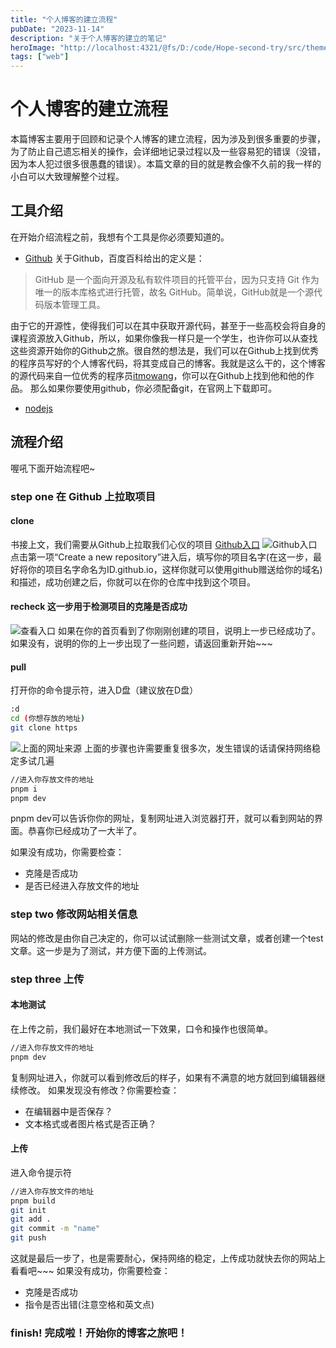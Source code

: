 ```yaml
---
title: "个人博客的建立流程"
pubDate: "2023-11-14"
description: "关于个人博客的建立的笔记"
heroImage: "http://localhost:4321/@fs/D:/code/Hope-second-try/src/theme-simple/assets/media/11.jpg?origWidth=2176&origHeight=1224&origFormat=jpg"
tags: ["web"]
---
```


# 个人博客的建立流程
本篇博客主要用于回顾和记录个人博客的建立流程，因为涉及到很多重要的步骤，为了防止自己遗忘相关的操作，会详细地记录过程以及一些容易犯的错误（没错，因为本人犯过很多很愚蠢的错误）。本篇文章的目的就是教会像不久前的我一样的小白可以大致理解整个过程。

## 工具介绍
在开始介绍流程之前，我想有个工具是你必须要知道的。
    
+ [Github](https://github.com)
关于Github，百度百科给出的定义是：
>GitHub 是一个面向开源及私有软件项目的托管平台，因为只支持 Git 作为唯一的版本库格式进行托管，故名 GitHub。简单说，GitHub就是一个源代码版本管理工具。
    
由于它的开源性，使得我们可以在其中获取开源代码，甚至于一些高校会将自身的课程资源放入Github，所以，如果你像我一样只是一个学生，也许你可以从查找这些资源开始你的Github之旅。很自然的想法是，我们可以在Github上找到优秀的程序员写好的个人博客代码，将其变成自己的博客。我就是这么干的，这个博客的源代码来自一位优秀的程序员[itmowang](https://github.com/itmowang)，你可以在Github上找到他和他的作品。
那么如果你要使用github，你必须配备git，在官网上下载即可。

+ [nodejs](https://nodejs.org/en)

## 流程介绍
喔吼下面开始流程吧~

### step one 在 Github 上拉取项目

#### clone
书接上文，我们需要从Github上拉取我们心仪的项目
[Github入口](https://github.com/itmowang/sxq-astro)
![Github入口](http://img.blog.loli.wang/2023-11-6-astrosetup/01.png)
点击第一项“Create a new repository”进入后，填写你的项目名字(在这一步，最好将你的项目名字命名为ID.github.io，这样你就可以使用github赠送给你的域名)和描述，成功创建之后，你就可以在你的仓库中找到这个项目。

#### recheck 这一步用于检测项目的克隆是否成功
![查看入口](https://imgcdn.hope-blog.top/2023-11-14-md/11.bmp)
如果在你的首页看到了你刚刚创建的项目，说明上一步已经成功了。如果没有，说明的你的上一步出现了一些问题，请返回重新开始~~~

#### pull

打开你的命令提示符，进入D盘（建议放在D盘）

``` bash
:d
cd (你想存放的地址)
git clone https
```

![上面的网址来源](https://imgcdn.hope-blog.top/2023-11-14-md/22.bmp)
上面的步骤也许需要重复很多次，发生错误的话请保持网络稳定多试几遍
``` bash
//进入你存放文件的地址
pnpm i
pnpm dev
```
pnpm dev可以告诉你你的网址，复制网址进入浏览器打开，就可以看到网站的界面。恭喜你已经成功了一大半了。

如果没有成功，你需要检查：
+ 克隆是否成功
+ 是否已经进入存放文件的地址

### step two 修改网站相关信息
网站的修改是由你自己决定的，你可以试试删除一些测试文章，或者创建一个test文章。这一步是为了测试，并方便下面的上传测试。

### step three 上传

#### 本地测试
在上传之前，我们最好在本地测试一下效果，口令和操作也很简单。
``` bash
//进入你存放文件的地址
pnpm dev
```
复制网址进入，你就可以看到修改后的样子，如果有不满意的地方就回到编辑器继续修改。
如果发现没有修改？你需要检查：
+ 在编辑器中是否保存？
+ 文本格式或者图片格式是否正确？

#### 上传
进入命令提示符
``` bash
//进入你存放文件的地址
pnpm build
git init
git add .
git commit -m "name"
git push
```
这就是最后一步了，也是需要耐心，保持网络的稳定，上传成功就快去你的网站上看看吧~~~
如果没有成功，你需要检查：
+ 克隆是否成功
+ 指令是否出错(注意空格和英文点)

### finish! 完成啦！开始你的博客之旅吧！

